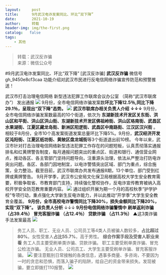```yaml
---
layout:     post
title:      9月武汉电诈发案同比、环比“双下降”
date:       2021-10-19
author:     转载
header-img: img/the-first.png
catalog:   false
tags:
    - 其他
---
```


<blockquote><p>转载：武汉反诈骗<br>
来源：微信公众号</p></blockquote>

#9月武汉电诈发案同比、环比“双下降”
[武汉反诈骗]
**武汉反诈骗**
微信号gh_9450e8cf3caa
功能介绍对武汉市民进行反电信网络诈骗宣传防范和预警推送！

武汉市打击治理电信网络
新型违法犯罪工作联席会议办公室
（简称“武汉市联席办”）
发出通报
![]({{site.baseurl}}/postimg/3Lusx8pzaXicd0EcnEf2aICvRTvlMapxOgwiak8o561nGKws3Nic8UEf0cd9ck4Gf7FFUXPkhLdrxeicjy7LqcS1wQ.gif)
9月份，全市电信网络诈骗发案数**环比下降12.5％,同比下降29.1％，呈现出“双下降”态势。**
![]({{site.baseurl}}/postimg/3Lusx8pzaXicd0EcnEf2aICvRTvlMapxOibCRRvPSCkLrpxmLyTVTyd6IuYm9aAhVRjicqiaLAlA9CCdYkyrPPZIkA.png)
**武汉市联席办相关负责人介绍**
**↓↓↓**
9月份，全市电信网络诈骗发案数最高的10个街道，依次为
**东湖新技术开发区关东街、洪山区和平街、洪山区洪山街、东湖新技术开发区佛祖岭街、洪山区珞南街、武昌区水果湖街、江夏区藏龙岛街、新洲区阳逻街、武昌区中南路街、江汉区汉兴街**
。
相较于8月份，全市10个高发案街道发案总量环比下降5%。9月份，**武汉经济开发区沌阳街、江夏区纸坊街、黄陂区盘龙城街**等3个街道退出前10榜。
今年以来，武汉市针对打击治理电信网络新型违法犯罪工作存在的问题短板，认真贯彻落实通报排名和红黄牌警告制度，每月通报问题突出的重点区、街道和银行、通信营业网点，推动各区、各主管部门坚持问题导向，注重源头治理，依法从严整治打防电诈突出问题。各区、各部门因地制宜，以电诈警情突出区域、部门为重点，综合施策，全力整治。截至目前，武汉市联席办共发布通报8期，13个单位、部门受到红牌或黄牌警告。
9月开学季，武汉市公安局文化保卫局根据高校大学生安全教育需要，积极争取省、市教育部门支持，持续强化警校协作，反电诈宣传教育被纳入高校开学安全防范教育重要内容。
![]({{site.baseurl}}/postimg/3Lusx8pzaX9J17AfTZ74jFtiaiciaBwttInCKsucu7Go5k5YX0EbXkRZ9tnMkJYS9HLyuC0tRHneS2BTUU2Untxiaw.jpeg)
通过组织开展为期一个月的高校秋季“护学护校”专项行动，重点强化大学新生反电诈能力，并以此推动“开学季”大学生安全教育全覆盖。
**9月份，全市高校电诈警情同比下降30%，损失金额同比下降20%，实现“双下降”。**
**该负责人分析**
↓↓↓
**9月份电信网络诈骗警情中**
**刷单返利诈骗**
**（占39.4％）**
**冒充客服诈骗**
**（占12.4％）**
**贷款诈骗**
**（占11.3％）**
▲这3类诈骗手法发案最高
![]({{site.baseurl}}/postimg/3Lusx8pzaX9J17AfTZ74jFtiaiciaBwttInjKb43D02fEYicoGNlM5JIBYhkXdRpqx2fFJe7lzfOoxBzsMLuw5s1hA.jpeg)
>务工人员、职工、无业人员、公司员工等4类人员被骗人数较多，**占比超过80%**。女性受害人**占比55.7%**，高于男性。
**综合作案手段及受害人职业来看**
务工人员主要受刷单类诈骗、贷款诈骗。
职工主要受刷单类诈骗、冒充公检法诈骗。
无业人员、公司员工、大学生主要受刷单诈骗、冒充客服诈骗。
![]({{site.baseurl}}/postimg/3Lusx8pzaXicd0EcnEf2aICvRTvlMapxOjMOX9FAugPcHXGjiazIK0R3DeqPkujr7L7SW1wxkVwGN68j3tO8gQxA.jpeg)
要注意甄别日常接触的各类信息，遇事多商量、多咨询，不要因为一时的贪恋和恐惧，而落入骗子的陷阱，给自己的资金带来损失。发现被骗，要立即拨打110报警。
![]({{site.baseurl}}/postimg/8wBAcE4t1v6H8TicPaRsGkR017iaWY3sAFV5YXudCJibNcy5wjCSvCMH4EAfZFcPFcY6f8foibW3wLyf2Ria6iaeu9ibA.jpeg)
